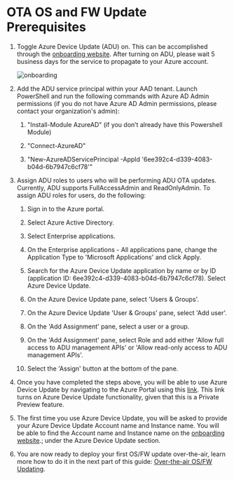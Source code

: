 # OTA OS and FW Update Prerequisites

1. Toggle Azure Device Update (ADU) on. This can be accomplished through the [onboarding website](https://github.com/microsoft/Project-Santa-Cruz-Private-Preview/blob/main/user-guides/getting_started/azure-subscription-onboarding.md). After turning on ADU, please wait 5 business days for the service to propagate to your Azure account. 

    ![onboarding](https://github.com/microsoft/Project-Santa-Cruz-Private-Preview/blob/main/user-guides/getting_started/getting_started_images/onboarding_dps_adu.png)

1. Add the ADU service principal within your AAD tenant. Launch PowerShell and run the following commands with Azure AD Admin permissions (if you do not have Azure AD Admin permissions, please contact your organization's admin):

    1. "Install-Module AzureAD" (if you don’t already have this Powershell Module)
    
    1. "Connect-AzureAD"
    
    1. "New-AzureADServicePrincipal -AppId '6ee392c4-d339-4083-b04d-6b7947c6cf78'"

1. Assign ADU roles to users who will be performing ADU OTA updates. Currently, ADU supports FullAccessAdmin and ReadOnlyAdmin. To assign ADU roles for users, do the following:

    1. Sign in to the Azure portal.
    
    1. Select Azure Active Directory.
    
    1. Select Enterprise applications.
    
    1. On the Enterprise applications - All applications pane, change the Application Type to 'Microsoft Applications' and click Apply.
    
    1. Search for the Azure Device Update application by name or by ID (application ID: 6ee392c4-d339-4083-b04d-6b7947c6cf78). Select Azure Device Update.
    
    1. On the Azure Device Update pane, select 'Users & Groups'.
    
    1. On the Azure Device Update 'User & Groups' pane, select 'Add user'.
    
    1. On the 'Add Assignment' pane, select a user or a group.
    
    1. On the 'Add Assignment' pane, select Role and add either 'Allow full access to ADU management APIs' or 'Allow read-only access to ADU management APIs'.
    
    1. Select the 'Assign' button at the bottom of the pane.

1. Once you have completed the steps above, you will be able to use Azure Device Update by navigating to the Azure Portal using this [link](https://portal.azure.com/?feature.canmodifystamps=true&Microsoft_Azure_Iothub=aduprod). This link turns on Azure Device Update functionality, given that this is a Private Preview feature.

1. The first time you use Azure Device Update, you will be asked to provide your Azure Device Update Account name and Instance name. You will be able to find the Account name and Instance name on the  [onboarding website](https://aka.ms/projectsantacruz).; under the Azure Device Update section.

1. You are now ready to deploy your first OS/FW update over-the-air, learn more how to do it in the next part of this guide:  [Over-the-air OS/FW Updating](https://github.com/microsoft/Project-Santa-Cruz-Private-Preview/blob/main/user-guides/updating/ota_update.md).
